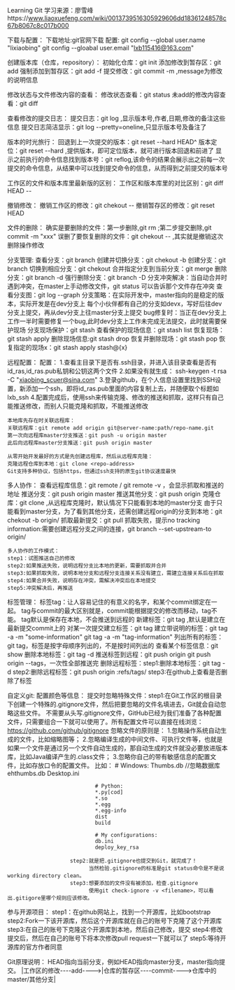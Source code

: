
Learning Git
学习来源：廖雪峰https://www.liaoxuefeng.com/wiki/0013739516305929606dd18361248578c67b8067c8c017b000

下载与配置：
	下载地址:git官网下载
	配置: git config --global user.name "lixiaobing"
		  git config --gloabal user.email "lxb115416@163.com"

创建版本库（仓库，repository）：
	初始化仓库：git init
	添加修改到暂存区：git add <filename>
	强制添加到暂存区：git add -f <filename>
	提交修改：git commit -m <message> ,message为修改的说明信息

修改状态与文件修改内容的查看：
	修改状态查看：git status
	未add的修改内容查看：git diff <filename>

查看修改的提交日志：
	提交日志：git log ,显示版本号,作者,日期,修改的备注这些信息
	提交日志简洁显示：git log --pretty=oneline,只显示版本号及备注了

版本的时光旅行：
	回退到上一次提交的版本：git reset --hard HEAD^
	版本定位：git reset --hard <version number>,提供版本，即可定位版本，就可进行版本回退和前进了
	显示之前执行的命令信息找到版本号：git reflog,该命令的结果会展示出之前每一次提交的命令信息，从结果中可以找到提交命令的信息，从而得到之前提交的版本号

工作区的文件和版本库里最新版的区别：
	工作区和版本库里的对比区别：git diff HEAD -- <filename>

撤销修改：
	撤销工作区的修改：git chekout -- <filename>
	撤销暂存区的修改：git reset HEAD <filename>

文件的删除：
	确实是要删除的文件：第一步删除,git rm <filename> ;第二步提交删除,git commit -m "xxx"
	误删了要恢复删除的文件：git chekout -- <filename> ,其实就是撤销这次删除操作修改

分支管理:
	查看分支：git branch
	创建并切换分支：git chekout -b <branch-name>
	创建分支：git branch <branch-name>
	切换到相应分支：git chekout <branch-name>
	合并指定分支到当前分支：git merge <branch-name>
	删除分支：git branch -d <branch-name>
	强行删除分支：git branch -D <branch-name>
	分支冲突解决：当自动合并时遇到冲突，在master上手动修改文件，git status 可以告诉那个文件存在冲突
	查看分支图：git log --graph
	分支策略：在实际开发中，master指向的是稳定的版本，实际开发是在dev分支上
			  每个小伙伴都有自己的分支如devx，写好后往dev分支上提交，再从dev分支上往master分支上提交
	bug修复时：当正在dev分支上工作一半时需要修复一个bug,此时dev分支上工作未完成无法提交，此时就需要保护现场
			   分支现场保护：git stash
			   查看保护的现场信息：git stash list
			   恢复现场：git stash apply
			   删除现场信息:git stash drop
			   恢复并删除现场：git stash pop
			   恢复指定的现场x：git stash apply stash@{x}

远程配置：
	配置：
	1.查看主目录下是否有.ssh目录，并进入该目录查看是否有id_ras,id_ras.pub私钥和公钥这两个文件
	2.如果没有就生成： ssh-keygen -t rsa -C "xiaobing_scuer@sina.com"
	3.登录github，在个人信息设置里找到SSH设置，新添加一个ssh，即将id_ras.pub里面的内容复制上去，并随便取个标题如lxb_ssh
	4.配置完成后，使用ssh来传输克隆、修改的推送和抓取，这样只有自己能推送修改，而别人只能克隆和抓取，不能推送修改
	
	本地库先存在时关联远程库：
	关联远程库：git remote add origin git@server-name:path/repo-name.git
	第一次向远程库master分支推送：git push -u origin master
	此后向远程库master分支推送：git push origin master
	
	从零开始开发最好的方式是先创建远程库，然后从远程库克隆：
	克隆远程仓库到本地：git clone <repo-address>
	Git支持多种协议，包括https，但通过ssh支持的原生git协议速度最快
		
多人协作：
	查看远程库信息：git remote / git remote -v ，会显示抓取和推送的地址
	推送分支：git push origin master
	推送其他分支：git push origin <branch-name>
	克隆仓库：git clone <git-address>,从远程库克隆时，默认情况下只能看到本地的master分支
	由于只能看到master分支，为了看到其他分支，还需创建远程origin的分支到本地：git chekout -b <branch-name> origin/<branch-name>
	抓取最新提交：git pull 
	抓取失败，提示no tracking information:需要创建远程分支之间的连接，git branch --set-upstream-to <branch-name> origin/<branch-name>
	
	多人协作的工作模式：
	step1：试图推送自己的修改
	step2:如果推送失败，说明远程分支比本地的更新，需要抓取并合并
	step3:如果抓取失败，说明本地分支和远程分支连接关系没有建立，需建立连接关系后在抓取
	step4:如果合并失败，说明存在冲突，需解决冲突后在本地提交
	step5:冲突解决后，再推送

标签管理：
	标签tag：让人容易记住的有意义的名字，和某个commit绑定在一起。
			 tag与commit的最大区别就是，commit能根据提交的修改而移动，tag不能。
			 tag默认是保存在本地，不会推送到远程的
	新建标签：git tag <tag-name>,默认是建立在最新提交commit上的
	对某一次提交建立标签：git tag <tag-name> <commit-id>
	建立带说明的标签：git tag -a <tag-name> -m "some-information"
					  git tag -a <tag-name> -m "tag-information" <commit-id>
	列出所有的标签：git tag，标签是按字母顺序列出的，不是按时间列出的
	查看某个标签信息：git show <tag-name>
	删除本地标签：git tag -d <tag-name>
	推送标签到远程：git push origin <tag-name>
					git push origin --tags，一次性全部推送完
	删除远程标签：step1:删除本地标签：git tag -d <tag-name>
				  step2:删除远程标签：git push origin :refs/tags/<tag-name>
				  step3:在github上查看是否删除了标签

自定义git:
	配置颜色等信息：
	提交时忽略特殊文件：step1:在Git工作区的根目录下创建一个特殊的.gitignore文件，然后把要忽略的文件名填进去，Git就会自动忽略这些文件。
							  不需要从头写.gitignore文件，GitHub已经为我们准备了各种配置文件，只需要组合一下就可以使用了。所有配置文件可以直接在线浏览：https://github.com/github/gitignore
							  忽略文件的原则是：
							  1.忽略操作系统自动生成的文件，比如缩略图等；
							  2.忽略编译生成的中间文件、可执行文件等，也就是如果一个文件是通过另一个文件自动生成的，那自动生成的文件就没必要放进版本库，比如Java编译产生的.class文件；
							  3.忽略你自己的带有敏感信息的配置文件，比如存放口令的配置文件。
							   比如：
								# Windows:
								Thumbs.db  //忽略数据库 
								ehthumbs.db
								Desktop.ini

								# Python:
								*.py[cod]
								*.so
								*.egg
								*.egg-info
								dist
								build

								# My configurations:
								db.ini
								deploy_key_rsa
								
						step2:就是把.gitignore也提交到Git，就完成了！
							  当然检验.gitignore的标准是git status命令是不是说working directory clean。
						step3:想要添加的文件没有被添加，检查.gitignore
							  使用git check-ignore -v <filename>，可以看出.gitigore里哪个规则应该修改。

参与开源项目：
	step1：在github网站上，找到一个开源库，比如bootstrap
	step2:Fork一下该开源库，然后这个开源库就在自己的账号下克隆了这个开源库
	step3:在自己的账号下克隆这个开源库到本地，然后自己修改，提交
	step4:修改提交后，然后在自己的账号下将本次修改pull request一下就可以了
	step5:等待开源库的官方作者同意

Git原理说明：
	HEAD指向当前分支，例如HEAD指向master分支，master指向提交。
	|工作区的修改----add---->|仓库的暂存区----commit---->仓库中的master/其他分支|

